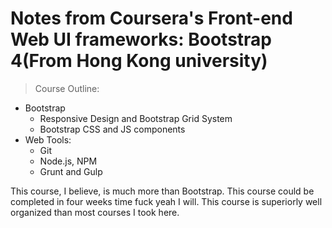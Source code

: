 # Notes from Coursera's Front-end Web UI frameworks: Bootstrap 4(From Hong Kong university)

>Course Outline:
- Bootstrap
  - Responsive Design and Bootstrap Grid System
  - Bootstrap CSS and JS components
- Web Tools:    
  - Git
  - Node.js, NPM
  - Grunt and Gulp

This course, I believe, is much more than Bootstrap. This course could be completed in four weeks time fuck yeah I will. This course is superiorly well organized than most courses I took here.